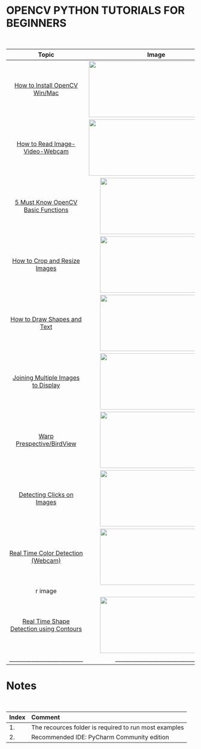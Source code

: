 

# OPENCV PYTHON TUTORIALS FOR BEGINNERS
</br>

|Topic| <div style="width:360px">Image</div> |Description|
|:----:|:--------:|:-:|
| [How to Install OpenCV Win/Mac](https://github.com/murtazahassan/OpenCV-Python/blob/master/Basics/Read_Write_Display.py)| <img src="https://github.com/murtazahassan/OpenCV-Python-Tutorials-for-Beginners/blob/master/thumbnails/0.jpg" width="360" height="150" />  |  Read images using opencv library. Show using Opencv and Matplot library </br> |
| [How to Read Image-Video-Webcam](https://github.com/murtazahassan/OpenCV-Python/blob/master/Basics/GrayScaling.py)| <img src="https://github.com/murtazahassan/OpenCV-Python-Tutorials-for-Beginners/blob/master/thumbnails/1.jpg" width="360" height="150" />       |  Convert RGB images to Gray Scale  </br> |
| [5 Must Know OpenCV Basic Functions](https://github.com/murtazahassan/OpenCV-Python/blob/master/Basics/ColorSpaceRGB.py)| <img src="https://github.com/murtazahassan/OpenCV-Python-Tutorials-for-Beginners/blob/master/thumbnails/2.jpg" width="300" height="150" />       |  Split The RGB  Channels to view seperately  </br> |
| [How to Crop and Resize Images](https://github.com/murtazahassan/OpenCV-Python/blob/master/Basics/ColorSpaceHSV.py)| <img src="https://github.com/murtazahassan/OpenCV-Python-Tutorials-for-Beginners/blob/master/thumbnails/3.jpg" width="300" height="150" />       |  Split The HSV  Channels to view seperately  </br> |
| [How to Draw Shapes and Text](https://github.com/murtazahassan/OpenCV-Python/blob/master/Basics/Resize.py)| <img src="https://github.com/murtazahassan/OpenCV-Python-Tutorials-for-Beginners/blob/master/thumbnails/4.jpg" width="300" height="150" />       |  Increase /Decreace the Width and height of the image   </br> |
| [Joining Multiple Images to Display](https://github.com/murtazahassan/OpenCV-Python/blob/master/Basics/Cropping.py)| <img src="https://github.com/murtazahassan/OpenCV-Python-Tutorials-for-Beginners/blob/master/thumbnails/5.jpg" width="300" height="150" />       |  Get selected part of an image   </br> |
| [Warp Prespective/BirdView](https://github.com/murtazahassan/OpenCV-Python/blob/master/Basics/Histograms.py)| <img src="https://github.com/murtazahassan/OpenCV-Python-Tutorials-for-Beginners/blob/master/thumbnails/6.jpg" width="300" height="150" />       |  Plot RGB values of an image in form of a Histogram  </br> |
| [Detecting Clicks on Images](https://github.com/murtazahassan/OpenCV-Python/blob/master/Basics/DrawImagesShapes.py)| <img src="https://github.com/murtazahassan/OpenCV-Python-Tutorials-for-Beginners/blob/master/thumbnails/7.jpg" width="300" height="150" />       |In this video we will learn how to detect clicks on an image. Using these x and y coordinates detected we will warp an image .   </br> |
| [Real Time Color Detection (Webcam)](https://github.com/murtazahassan/OpenCV-Python/blob/master/Basics/ErosionDialationOpeningClosing.py)| <img src="https://github.com/murtazahassan/OpenCV-Python-Tutorials-for-Beginners/blob/master/thumbnails/8.jpg" width="300" height="150" />       | In this video we will learn how to detect any color in an image using the HSV space with the help of opencv Trackbars. We will also stack the images together to make the workflow smoother. 
r image  </br> |
| [Real Time Shape Detection using Contours](https://github.com/murtazahassan/OpenCV-Python/blob/master/Basics/ErosionDialationOpeningClosing.py)| <img src="https://github.com/murtazahassan/OpenCV-Python-Tutorials-for-Beginners/blob/master/thumbnails/9.jpg" width="300" height="150" />     | In this video we will learn how to detect shapes of objects by finding their contours. Contours are basically outline that bound the shape or form of an object. So we will be detecting multiple shapes and how many corners points each shape has along with its area .   </br> |
|___________________________|______________________________| ____________________________________________________________


# Notes
</br>

|Index|Comment|
|:---|:---|
|1.|The recources folder is required to run most examples|
|2.|Recommended IDE: PyCharm Community edition|
